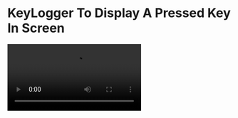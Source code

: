 # KeyLogger To Display A Pressed Key In Screen
![Video](https://github.com/noone313/KeyLogger/blob/main/2024-05-02%2013-12-31.mp4)
